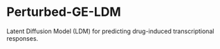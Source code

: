# Perturbed-GE-LDM
Latent Diffusion Model (LDM) for predicting drug-induced transcriptional responses.

